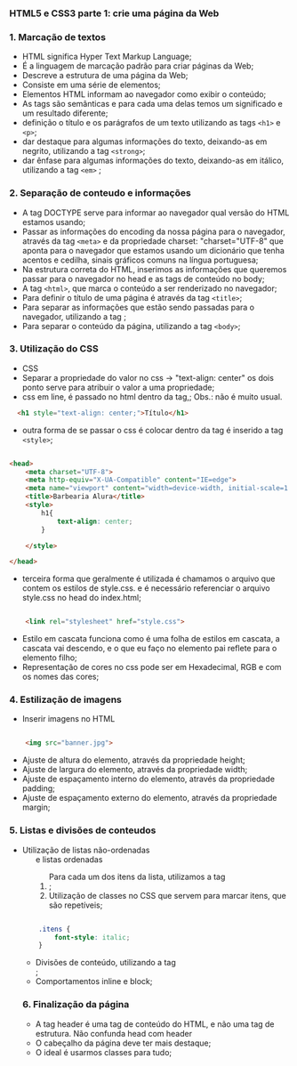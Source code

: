 ### HTML5 e CSS3 parte 1:  crie uma página da Web


<h3>1. Marcação de textos </h3>

* HTML significa Hyper Text Markup Language;
* É a linguagem de marcação padrão para criar páginas da Web;
* Descreve a estrutura de uma página da Web;
* Consiste em uma série de elementos;
* Elementos HTML informam ao navegador como exibir o conteúdo;
* As tags são semânticas e para cada uma delas temos um significado e um resultado diferente;
* definição o título e os parágrafos de um texto utilizando as tags `<h1>` e ` <p>`;
* dar destaque para algumas informações do texto, deixando-as em negrito, utilizando a tag `<strong>`;
* dar ênfase para algumas informações do texto, deixando-as em itálico, utilizando a tag  `<em>` ;


<h3>2. Separação de conteudo e informações </h3>

* A tag DOCTYPE serve para informar ao navegador qual versão do HTML estamos usando;
* Passar as informações do encoding da nossa página para o navegador, através da tag `<meta>` e da propriedade charset: "charset="UTF-8" que  aponta para o  navegador que estamos usando um dicionário que tenha acentos e cedilha, sinais gráficos comuns na língua portuguesa;
* Na estrutura correta do HTML, inserimos as informações que queremos passar para o navegador no head e as tags de conteúdo no body;
* A tag `<html>`, que marca o conteúdo a ser renderizado no navegador;
* Para definir o título de uma página é através da tag `<title>`;
* Para separar as informações que estão sendo passadas para o navegador, utilizando a tag <head>;
* Para  separar o conteúdo da página, utilizando a tag `<body>`;


<h3>3. Utilização do CSS</h3>

* CSS 
* Separar a propriedade do valor no css -> "text-align: center" os dois ponto serve para atribuir o valor a uma propriedade;
* css em  line, é passado no html dentro da tag,; Obs.: não é muito usual. 

```html
  <h1 style="text-align: center;">Título</h1>

```

* outra forma de se passar o css  é colocar dentro da tag <head> é inserido a tag `<style>`; 

```html

<head>
    <meta charset="UTF-8">
    <meta http-equiv="X-UA-Compatible" content="IE=edge">
    <meta name="viewport" content="width=device-width, initial-scale=1.0">
    <title>Barbearia Alura</title>
    <style>
        h1{
            text-align: center;
        }

    </style>

</head>

```

* terceira forma que geralmente é utilizada é chamamos o arquivo que contem os estilos de style.css. e é necessário referenciar o arquivo style.css no head do index.html;

```html

    <link rel="stylesheet" href="style.css">

 ```

* Estilo em cascata funciona como é uma folha de estilos em cascata, a cascata vai descendo, e o que eu faço no elemento pai reflete para o elemento filho;
* Representação de cores no css pode ser em Hexadecimal, RGB e com os nomes das cores;


<h3>4. Estilização de imagens</h3>

* Inserir imagens no HTML 

```html

    <img src="banner.jpg">

 ```
 * Ajuste de  altura do elemento, através da propriedade height;
 * Ajuste de  largura do elemento, através da propriedade width;
 * Ajuste de espaçamento interno do elemento, através da propriedade padding;
 * Ajuste de  espaçamento externo do elemento, através da propriedade margin;


<h3>5. Listas e divisões de conteudos</h3>

* Utilização de listas não-ordenadas <ul> e listas ordenadas <ol>
Para cada um dos itens da lista, utilizamos a tag <li>;
*  Utilização de classes no CSS que servem para marcar itens, que são repetíveis;

```css

    .itens {
        font-style: italic;
    }

 ```
* Divisões de conteúdo, utilizando a tag <div>;
* Comportamentos inline e block;


<h3>6. Finalização da página</h3>

* A tag header é uma tag de conteúdo do HTML, e não uma tag de estrutura. Não confunda head com header
* O cabeçalho da página deve ter mais destaque;
* O ideal é usarmos classes para tudo;
